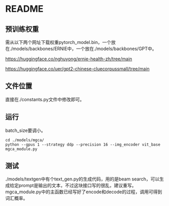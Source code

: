 # README



## 预训练权重

需从以下两个网址下载权重pytorch_model.bin，一个放在./models/backbones/ERNIE中，一个放在./models/backbones/GPT中。

https://huggingface.co/nghuyong/ernie-health-zh/tree/main

https://huggingface.co/uer/gpt2-chinese-cluecorpussmall/tree/main



## 文件位置

直接在./constants.py文件中修改即可。



## 运行

batch_size要调小。

```
cd ./models/mgca/
python --gpus 1 --strategy ddp --precision 16 --img_encoder vit_base mgca_module.py
```



## 测试

./models/textgen中有个text_gen.py的生成代码，用的是beam search，可以生成给定prompt是输出的文本，不过这块接口写的很乱，建议重写。mgca_module.py中的主函数已经写好了encode和decode的过程，调用可得到词汇概率。
